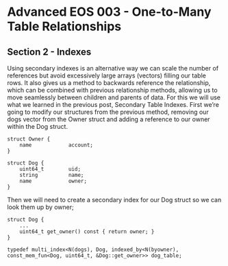# Advanced EOS 003 - One-to-Many Table Relationships
## Section 2 - Indexes
Using secondary indexes is an alternative way we can scale the number of references but avoid excessively large arrays (vectors) filling our table rows. It also gives us a method to backwards reference the relationship, which can be combined with previous relationship methods, allowing us to move seamlessly between children and parents of data. For this we will use what we learned in the previous post, Secondary Table Indexes. First we’re going to modify our structures from the previous method, removing our dogs vector from the Owner struct and adding a reference to our owner within the Dog struct.
```
struct Owner {
    name            account;
}

struct Dog {
    uint64_t        uid;
    string			name;
    name			owner;
}
```
Then we will need to create a secondary index for our Dog struct so we can look them up by owner;
```
struct Dog {
    ...
    uint64_t get_owner() const { return owner; }
}

typedef multi_index<N(dogs), Dog, indexed_by<N(byowner), const_mem_fun<Dog, uint64_t, &Dog::get_owner>> dog_table;
```